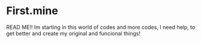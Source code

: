 # First.mine
READ ME!! Im starting in this world of codes and more codes, I need help, to get better and create my original and funcional things!
